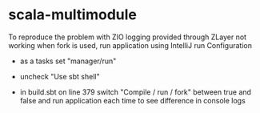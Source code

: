 # scala-multimodule

To reproduce the problem with ZIO logging provided through ZLayer not working when fork is used, run application using IntelliJ run Configuration
* as a tasks set "manager/run"
* uncheck "Use sbt shell"

* in build.sbt on line 379 switch "Compile / run / fork" between true and false and run application each time to see difference in console logs
